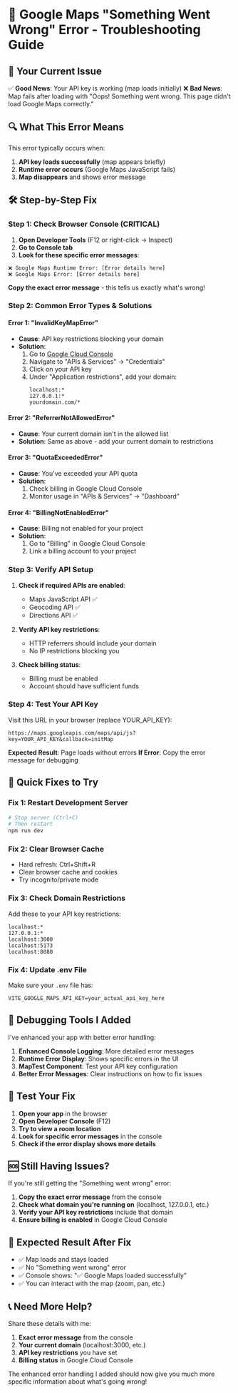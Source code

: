 # 🚨 Google Maps "Something Went Wrong" Error - Troubleshooting Guide

## 🎯 **Your Current Issue**

✅ **Good News**: Your API key is working (map loads initially)
❌ **Bad News**: Map fails after loading with "Oops! Something went wrong. This page didn't load Google Maps correctly."

## 🔍 **What This Error Means**

This error typically occurs when:
1. **API key loads successfully** (map appears briefly)
2. **Runtime error occurs** (Google Maps JavaScript fails)
3. **Map disappears** and shows error message

## 🛠️ **Step-by-Step Fix**

### **Step 1: Check Browser Console (CRITICAL)**

1. **Open Developer Tools** (F12 or right-click → Inspect)
2. **Go to Console tab**
3. **Look for these specific error messages**:

```
❌ Google Maps Runtime Error: [Error details here]
❌ Google Maps Error: [Error details here]
```

**Copy the exact error message** - this tells us exactly what's wrong!

### **Step 2: Common Error Types & Solutions**

#### **Error 1: "InvalidKeyMapError"**
- **Cause**: API key restrictions blocking your domain
- **Solution**: 
  1. Go to [Google Cloud Console](https://console.cloud.google.com/)
  2. Navigate to "APIs & Services" → "Credentials"
  3. Click on your API key
  4. Under "Application restrictions", add your domain:
     ```
     localhost:*
     127.0.0.1:*
     yourdomain.com/*
     ```

#### **Error 2: "ReferrerNotAllowedError"**
- **Cause**: Your current domain isn't in the allowed list
- **Solution**: Same as above - add your current domain to restrictions

#### **Error 3: "QuotaExceededError"**
- **Cause**: You've exceeded your API quota
- **Solution**: 
  1. Check billing in Google Cloud Console
  2. Monitor usage in "APIs & Services" → "Dashboard"

#### **Error 4: "BillingNotEnabledError"**
- **Cause**: Billing not enabled for your project
- **Solution**: 
  1. Go to "Billing" in Google Cloud Console
  2. Link a billing account to your project

### **Step 3: Verify API Setup**

1. **Check if required APIs are enabled**:
   - Maps JavaScript API ✅
   - Geocoding API ✅
   - Directions API ✅

2. **Verify API key restrictions**:
   - HTTP referrers should include your domain
   - No IP restrictions blocking you

3. **Check billing status**:
   - Billing must be enabled
   - Account should have sufficient funds

### **Step 4: Test Your API Key**

Visit this URL in your browser (replace YOUR_API_KEY):
```
https://maps.googleapis.com/maps/api/js?key=YOUR_API_KEY&callback=initMap
```

**Expected Result**: Page loads without errors
**If Error**: Copy the error message for debugging

## 🔧 **Quick Fixes to Try**

### **Fix 1: Restart Development Server**
```bash
# Stop server (Ctrl+C)
# Then restart
npm run dev
```

### **Fix 2: Clear Browser Cache**
- Hard refresh: Ctrl+Shift+R
- Clear browser cache and cookies
- Try incognito/private mode

### **Fix 3: Check Domain Restrictions**
Add these to your API key restrictions:
```
localhost:*
127.0.0.1:*
localhost:3000
localhost:5173
localhost:8080
```

### **Fix 4: Update .env File**
Make sure your `.env` file has:
```env
VITE_GOOGLE_MAPS_API_KEY=your_actual_api_key_here
```

## 🧪 **Debugging Tools I Added**

I've enhanced your app with better error handling:

1. **Enhanced Console Logging**: More detailed error messages
2. **Runtime Error Display**: Shows specific errors in the UI
3. **MapTest Component**: Test your API key configuration
4. **Better Error Messages**: Clear instructions on how to fix issues

## 📱 **Test Your Fix**

1. **Open your app** in the browser
2. **Open Developer Console** (F12)
3. **Try to view a room location**
4. **Look for specific error messages** in the console
5. **Check if the error display shows more details**

## 🆘 **Still Having Issues?**

If you're still getting the "Something went wrong" error:

1. **Copy the exact error message** from the console
2. **Check what domain you're running on** (localhost, 127.0.0.1, etc.)
3. **Verify your API key restrictions** include that domain
4. **Ensure billing is enabled** in Google Cloud Console

## 🎯 **Expected Result After Fix**

- ✅ Map loads and stays loaded
- ✅ No "Something went wrong" error
- ✅ Console shows: "✅ Google Maps loaded successfully"
- ✅ You can interact with the map (zoom, pan, etc.)

## 📞 **Need More Help?**

Share these details with me:
1. **Exact error message** from the console
2. **Your current domain** (localhost:3000, etc.)
3. **API key restrictions** you have set
4. **Billing status** in Google Cloud Console

The enhanced error handling I added should now give you much more specific information about what's going wrong!
